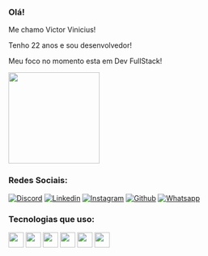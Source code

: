 ### Olá!

Me chamo Victor Vinicius!

Tenho 22 anos e sou desenvolvedor!

Meu foco no momento esta em Dev FullStack!

<div>
 <img height="180em" src="https://github-readme-stats.vercel.app/api/top-langs/?username=VictorViniciusB&layout=compact&theme=tokyonight"/>
</div>

### Redes Sociais:

[![Discord](https://img.shields.io/badge/Discord-7289DA?style=for-the-badge&logo=discord&logoColor=white)](https://discord.com/channels/380553484379881473/380553484379881475)
[![Linkedin](https://img.shields.io/badge/LinkedIn-0077B5?style=for-the-badge&logo=linkedin&logoColor=white)](https://www.linkedin.com/in/victor-vinicius-9b0765263/)
[![Instagram](https://img.shields.io/badge/Instagram-E4405F?style=for-the-badge&logo=instagram&logoColor=white)](https://www.instagram.com/vtlbr1/)
[![Github](https://img.shields.io/badge/GitHub-100000?style=for-the-badge&logo=github&logoColor=white)](https://github.com/VictorViniciusB)
[![Whatsapp](https://img.shields.io/badge/WhatsApp-25D366?style=for-the-badge&logo=whatsapp&logoColor=white)](https://wa.me/5561981119726)


### Tecnologias que uso:

<div>
<img align="centeer" alt"Victor-html" height="30" widht"40" src="https://cdn.jsdelivr.net/gh/devicons/devicon/icons/html5/html5-original.svg"/>
<img align="centeer" alt"Victor-html" height="30" widht"40" src="https://cdn.jsdelivr.net/gh/devicons/devicon/icons/css3/css3-original.svg"/>
<img align="centeer" alt"Victor-html" height="30" widht"40" src="https://cdn.jsdelivr.net/gh/devicons/devicon/icons/javascript/javascript-original.svg"/>
<img align="centeer" alt"Victor-html" height="30" widht"40" src="https://cdn.jsdelivr.net/gh/devicons/devicon/icons/nodejs/nodejs-original.svg"/>
<img align="centeer" alt"Victor-html" height="30" widht"40" src="https://cdn.jsdelivr.net/gh/devicons/devicon/icons/react/react-original.svg"/>
<img align="centeer" alt"Victor-html" height="30" widht"40" src="https://cdn.jsdelivr.net/gh/devicons/devicon/icons/figma/figma-original.svg"/>

</div>



